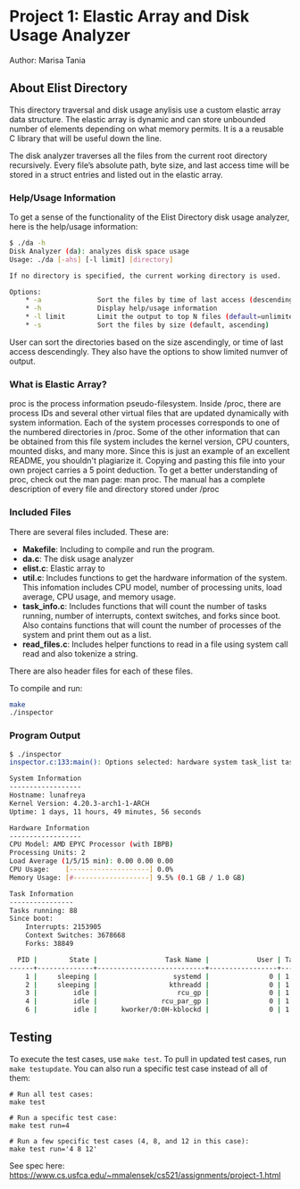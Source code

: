 # Project 1: Elastic Array and Disk Usage Analyzer

Author: Marisa Tania  

## About Elist Directory

This directory traversal and disk usage anylisis use a custom elastic array data structure. The elastic array is dynamic and can store unbounded number of elements depending on what memory permits. It is a a reusable C library that will be useful down the line.

The disk analyzer traverses all the files from the current root directory recursively. Every file’s absolute path, byte size, and last access time will be stored in a struct entries and listed out in the elastic array.

### Help/Usage Information
To get a sense of the functionality of the Elist Directory disk usage analyzer, here is the help/usage information:
```bash
$ ./da -h
Disk Analyzer (da): analyzes disk space usage
Usage: ./da [-ahs] [-l limit] [directory]

If no directory is specified, the current working directory is used.

Options:
    * -a              Sort the files by time of last access (descending)
    * -h              Display help/usage information
    * -l limit        Limit the output to top N files (default=unlimited)
    * -s              Sort the files by size (default, ascending)
```
User can sort the directories based on the size ascendingly, or time of last access descendingly. They also have the options to show limited numver of output.

### What is Elastic Array?
proc is the process information pseudo-filesystem. Inside /proc, there are process IDs and several other virtual files that are updated dynamically with system information. Each of the system processes corresponds to one of the numbered directories in /proc. Some of the other information that can be obtained from this file system includes the kernel version, CPU counters, mounted disks, and many more.  Since this is just an example of an excellent README, you shouldn't plagiarize it. Copying and pasting this file into your own project carries a 5 point deduction.  To get a better understanding of proc, check out the man page: man proc. The manual has a complete description of every file and directory stored under /proc


### Included Files
There are several files included. These are:
   - <b>Makefile</b>: Including to compile and run the program.
   - <b>da.c</b>: The disk usage analyzer
   - <b>elist.c</b>: Elastic array to
   - <b>util.c</b>: Includes functions to get the hardware information of the system. This infomation includes CPU model, number of processing units, load average, CPU usage, and memory usage.
   - <b>task_info.c</b>: Includes functions that will count the number of tasks running, number of interrupts, context switches, and forks since boot. Also contains functions that will count the number of processes of the system and print them out as a list.
   - <b>read_files.c</b>: Includes helper functions to read in a file using system call read and also tokenize a string.

There are also header files for each of these files.


To compile and run:

```bash
make
./inspector
```


### Program Output
```bash
$ ./inspector
inspector.c:133:main(): Options selected: hardware system task_list task_summary

System Information
------------------
Hostname: lunafreya
Kernel Version: 4.20.3-arch1-1-ARCH
Uptime: 1 days, 11 hours, 49 minutes, 56 seconds

Hardware Information
------------------
CPU Model: AMD EPYC Processor (with IBPB)
Processing Units: 2
Load Average (1/5/15 min): 0.00 0.00 0.00
CPU Usage:    [--------------------] 0.0%
Memory Usage: [#-------------------] 9.5% (0.1 GB / 1.0 GB)

Task Information
----------------
Tasks running: 88
Since boot:
    Interrupts: 2153905
    Context Switches: 3678668
    Forks: 38849

  PID |        State |                 Task Name |            User | Tasks 
------+--------------+---------------------------+-----------------+-------
    1 |     sleeping |                   systemd |               0 | 1 
    2 |     sleeping |                  kthreadd |               0 | 1 
    3 |         idle |                    rcu_gp |               0 | 1 
    4 |         idle |                rcu_par_gp |               0 | 1 
    6 |         idle |      kworker/0:0H-kblockd |               0 | 1 

```

## Testing

To execute the test cases, use `make test`. To pull in updated test cases, run `make testupdate`. You can also run a specific test case instead of all of them:

```
# Run all test cases:
make test

# Run a specific test case:
make test run=4

# Run a few specific test cases (4, 8, and 12 in this case):
make test run='4 8 12'
```

See spec here: https://www.cs.usfca.edu/~mmalensek/cs521/assignments/project-1.html
